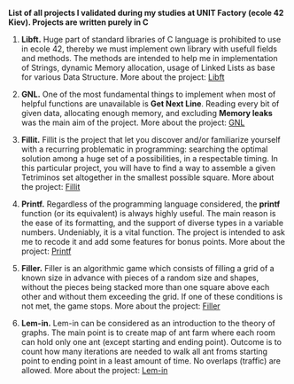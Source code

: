 **List of all projects I validated during my studies at UNIT Factory (ecole 42 Kiev). Projects are written purely in C**
1) **Libft.**
  Huge part of standard libraries of C language is prohibited to use in ecole 42, thereby we must implement own library with     usefull fields and methods. The methods are intended to help me in implementation of Strings, dynamic Memory allocation,       usage of Linked Lists as base for various Data Structure.
  More about the project: <a href="https://github.com/sakenism/Unit/blob/master/libft/libft.en.pdf" target="_blank">Libft</a>
  
2) **GNL.**
  One of the most fundamental things to implement when most of helpful functions are unavailable is **Get Next Line**. Reading   every bit of given data, allocating enough memory, and excluding **Memory leaks** was the main aim of the project.
  More about the project: <a href="https://github.com/sakenism/Unit/blob/master/gnl/get_next_line.en.pdf" target="_blank">GNL</a>

3) **Fillit.**
  Fillit is the project that let you discover and/or familiarize yourself with a recurring problematic in programming:           searching the optimal solution among a huge set of a possibilities, in a respectable timing. In this particular project, you   will have to find a way to assemble a given Tetriminos set altogether in the smallest possible square.
  More about the project: <a href="https://github.com/sakenism/Unit/blob/master/fillit/fillit.en.pdf" target="_blank">Fillit</a>
4) **Printf.**
  Regardless of the programming language considered, the **printf** function (or its equivalent) is always highly useful. The     main reason is the ease of its formatting, and the support of diverse types in a variable numbers. Undeniably, it is a vital   function. The project is intended to ask me to recode it and add some features for bonus points.
  More about the project: <a href="https://github.com/sakenism/Unit/blob/master/ft_printf/ft_printf.en.pdf" target="_blank">Printf</a>
5) **Filler.**
  Filler is an algorithmic game which consists of filling a grid of a known size in advance with pieces of a random size and     shapes, without the pieces being stacked more than one square above each other and without them exceeding the grid. If one of   these conditions is not met, the game stops.
  More about the project: <a href="https://github.com/sakenism/Unit/blob/master/filler/filler.en.pdf" target="_blank">Filler</a>
6) **Lem-in.**
  Lem-in can be considered as an introduction to the theory of graphs. The main point is to create map of ant farm where each     room can hold only one ant (except starting and ending point). Outcome is to count how many iterations are needed to walk all   ant froms starting point to ending point in a least amount of time. No overlaps (traffic) are allowed.
  More about the project: <a href="https://github.com/sakenism/Unit/blob/master/lem_in/lem-in.en.pdf" target="_blank">Lem-in</a>
